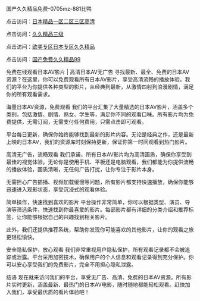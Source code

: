 
国产久久精品免费-0705mz-881比鸭


点击访问：<a href="https://cfad.pages.dev/">日本精品一区二区三区高清</a>

点击访问：<a href="https://gda-c7m.pages.dev/">久久精品三级</a>

点击访问：<a href="https://gfd-5xg.pages.dev/">欧美专区日本专区久久精品</a>

点击访问：<a href="https://bered.pages.dev/">国产免费久久精品99</a>



免费在线观看日本AV影片 | 高清日本AV无广告
寻找最新、最全、免费的日本AV资源？在这里，你可以免费观看所有日本AV影片，享受高清流畅的播放体验。我们的平台为你提供各种类型的影片，从经典到最新，从激情四射到浪漫剧情，满足你的所有观看需求。

海量日本AV资源，免费观看
我们的平台汇集了大量精选的日本AV影片，涵盖多个类别，包括激情、剧情、熟女、学生等，满足你不同的观看口味。所有影片均为免费提供，无需订阅，无需支付任何费用，只需点击即可观看。

平台每日更新，确保你始终能够找到最新的影片内容。无论是经典之作，还是最新上映的日本AV，我们的资源库时刻保持更新，保证你第一时间观看到热门影片。

高清无广告，流畅观看
我们承诺，所有日本AV影片均为高清画质，确保你享受到最佳的视觉体验。无论你是使用手机、平板还是电脑观看，我们都能为你提供流畅的播放体验，画质清晰，无任何广告打扰，让你专注于影片本身。

无需担心广告插播、视频加载缓慢等问题，所有影片都支持快速播放，确保你能够迅速进入观影状态，享受沉浸式的观看体验。

简单操作，快速找到喜欢的影片
平台操作非常简单，你可以根据类型、演员、导演等筛选条件，快速找到你最喜爱的影片。每部影片都有详细的分类介绍和推荐标签，让你能够根据自己的兴趣找到相关影片。

此外，我们还提供推荐系统，帮助你发现你可能喜欢的其他影片，让你的观看之旅更轻松愉快。

安全隐私保护，放心观看
我们非常重视用户隐私保护，所有观看记录都不会被追踪或泄露。平台采用加密技术，确保用户的个人信息和观看记录得到充分保护。你可以安心享受我们的免费影片，完全不用担心隐私泄露。

结语
现在就来访问我们的平台，享受无广告、高清、免费的日本AV资源。所有影片实时更新，涵盖最新、最热门的日本AV电影，随时随地都能轻松观看。赶快加入我们，享受最优质的看片体验吧！
















<span style="display:none;">[Canonical link](  ）</span>
